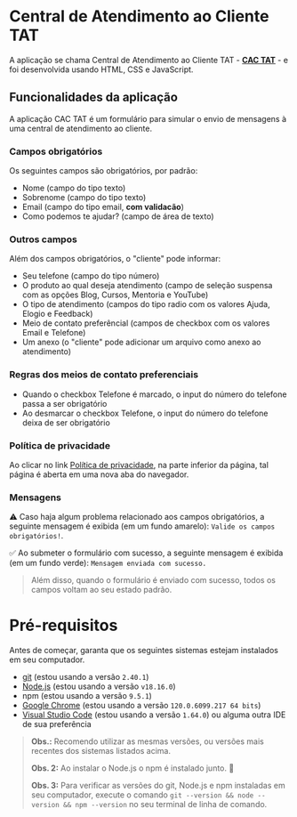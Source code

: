 # Central de Atendimento ao Cliente TAT
A aplicação se chama Central de Atendimento ao Cliente TAT - [**CAC TAT**](https://cac-tat.s3.eu-central-1.amazonaws.com/index.html) - e foi desenvolvida usando HTML, CSS e JavaScript.



## Funcionalidades da aplicação  

A aplicação CAC TAT é um formulário para simular o envio de mensagens à uma central de atendimento ao cliente.  
 
### Campos obrigatórios
 
Os seguintes campos são obrigatórios, por padrão:

- Nome (campo do tipo texto)
- Sobrenome (campo do tipo texto)
- Email (campo do tipo email, **com validacão**)
- Como podemos te ajudar? (campo de área de texto)

### Outros campos

Além dos campos obrigatórios, o "cliente" pode informar:

- Seu telefone (campo do tipo número)
- O produto ao qual deseja atendimento (campo de seleção suspensa com as opções Blog, Cursos, Mentoria e YouTube)
- O tipo de atendimento (campos do tipo radio com os valores Ajuda, Elogio e Feedback)
- Meio de contato preferêncial (campos de checkbox com os valores Email e Telefone)
- Um anexo (o "cliente" pode adicionar um arquivo como anexo ao atendimento)

### Regras dos meios de contato preferenciais

- Quando o checkbox Telefone é marcado, o input do número do telefone passa a ser obrigatório
- Ao desmarcar o checkbox Telefone, o input do número do telefone deixa de ser obrigatório

### Política de privacidade

Ao clicar no link [Política de privacidade](https://cac-tat.s3.eu-central-1.amazonaws.com/privacy.html), na parte inferior da página, tal página é aberta em uma nova aba do navegador.

### Mensagens

⚠️ Caso haja algum problema relacionado aos campos obrigatórios, a seguinte mensagem é exibida (em um fundo amarelo): `Valide os campos obrigatórios!`.

✅ Ao submeter o formulário com sucesso, a seguinte mensagem é exibida (em um fundo verde): `Mensagem enviada com sucesso.`

> Além disso, quando o formulário é enviado com sucesso, todos os campos voltam ao seu estado padrão.
> 


# Pré-requisitos

Antes de começar, garanta que os seguintes sistemas estejam instalados em seu computador.

- [git](https://git-scm.com/) (estou usando a versão `2.40.1`)
- [Node.js](https://nodejs.org/en/) (estou usando a versão `v18.16.0`)
- npm (estou usando a versão `9.5.1`)
- [Google Chrome](https://www.google.com/intl/pt_br/chrome/) (estou usando a versão `120.0.6099.217 64 bits`)
- [Visual Studio Code](https://code.visualstudio.com/) (estou usando a versão `1.64.0`) ou alguma outra IDE de sua preferência

> **Obs.:** Recomendo utilizar as mesmas versões, ou versões mais recentes dos sistemas listados acima.
>
> **Obs. 2:** Ao instalar o Node.js o npm é instalado junto. 🎉
>
> **Obs. 3:** Para verificar as versões do git, Node.js e npm instaladas em seu computador, execute o comando `git --version && node --version && npm --version` no seu terminal de linha de comando.
